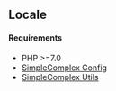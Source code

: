 ## Locale ##

#### Requirements ####

- PHP >=7.0
- [SimpleComplex Config](https://github.com/simplecomplex/php-config)
- [SimpleComplex Utils](https://github.com/simplecomplex/php-utils)
